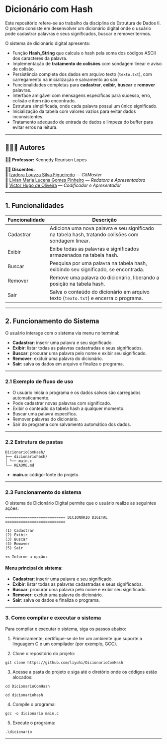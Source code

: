 # Dicionário com Hash

Este repositório refere-se ao trabalho da disciplina de Estrutura de Dados II. O projeto consiste em desenvolver um dicionário digital onde o usuário pode cadastrar palavras e seus significados, buscar e remover termos.

O sistema de dicionário digital apresenta:

- Função **Hash_String** que calcula o hash pela soma dos códigos ASCII dos caracteres da palavra.
- Implementação de **tratamento de colisões** com sondagem linear e aviso de colisão.
- Persistência completa dos dados em arquivo texto (`texto.txt`), com carregamento na inicialização e salvamento ao sair.
- Funcionalidades completas para **cadastrar**, **exibir**, **buscar** e **remover** palavras.
- Interface amigável com mensagens específicas para sucesso, erro, colisão e item não encontrado.
- Estrutura simplificada, onde cada palavra possui um único significado.
- Inicialização da tabela com valores vazios para evitar dados inconsistentes.
- Tratamento adequado de entrada de dados e limpeza do buffer para evitar erros na leitura.

---
## 👨‍👧‍👧 Autores

👨‍🏫 **Professor:** Kennedy Reurison Lopes

👩‍🎓 **Discentes:**  
🔹 [Izadora Louyza Silva Figueiredo](https://github.com/liyuhi) — *GitMaster*  
🔹 [Lívian Maria Lucena Gomes Pinheiro](https://github.com/livianlucena) — *Redatora e Apresentadora*  
🔹 [Victor Hugo de Oliveira](https://github.com/Victor350br) — *Codificador e Apresentador*

---

## 1. Funcionalidades

| Funcionalidade | Descrição                                                                                  |
|----------------|---------------------------------------------------------------------------------------------|
| Cadastrar      | Adiciona uma nova palavra e seu significado na tabela hash, tratando colisões com sondagem linear. |
| Exibir         | Exibe todas as palavras e significados armazenados na tabela hash.                         |
| Buscar         | Pesquisa por uma palavra na tabela hash, exibindo seu significado, se encontrada.          |
| Remover        | Remove uma palavra do dicionário, liberando a posição na tabela hash.                      |
| Sair           | Salva o conteúdo do dicionário em arquivo texto (`texto.txt`) e encerra o programa.        |

---

## 2. Funcionamento do Sistema

O usuário interage com o sistema via menu no terminal:

- **Cadastrar**: inserir uma palavra e seu significado.  
- **Exibir**: listar todas as palavras cadastradas e seus significados.  
- **Buscar**: procurar uma palavra pelo nome e exibir seu significado.  
- **Remover**: excluir uma palavra do dicionário.  
- **Sair**: salva os dados em arquivo e finaliza o programa.

---

### 2.1 Exemplo de fluxo de uso

- O usuário inicia o programa e os dados salvos são carregados automaticamente.  
- Pode cadastrar novas palavras com significado.  
- Exibir o conteúdo da tabela hash a qualquer momento.  
- Buscar uma palavra específica.  
- Remover palavras do dicionário.  
- Sair do programa com salvamento automático dos dados.

---

### 2.2 Estrutura de pastas
```
DicionarioComHash/
├── dicionariohash/ 
│ └── main.c 
└── README.md 

```
- **main.c**: código-fonte do projeto.

---
### 2.3 Funcionamento do sistema

O sistema de Dicionário Digital permite que o usuário realize as seguintes ações:

```
=========================== DICIONÁRIO DIGITAL ===========================

(1) Cadastrar
(2) Exibir
(3) Buscar
(4) Remover
(5) Sair

<< Informe a opção:

```

#### Menu principal do sistema:

- **Cadastrar**: inserir uma palavra e seu significado.  
- **Exibir**: listar todas as palavras cadastradas e seus significados.  
- **Buscar**: procurar uma palavra pelo nome e exibir seu significado.  
- **Remover**: excluir uma palavra do dicionário.  
- **Sair**: salva os dados e finaliza o programa.

---

### 3. Como compilar e executar o sistema

Para compilar e executar o sistema, siga os passos abaixo:

1. Primeiramente, certifique-se de ter um ambiente que suporte a linguagem C e um compilador (por exemplo, GCC).
   
2. Clone o repositório do projeto:

```
git clone https://github.com/liyuhi/DicionarioComHash
```

3. Acesse a pasta do projeto e siga até o diretório onde os códigos estão alocados:
   
```
cd DicionarioComHash
```
```
cd dicionariohash
```

4. Compile o programa:

```
gcc -o dicionario main.c 
```

5. Execute o programa:
   
```
.\dicionario
```
---

